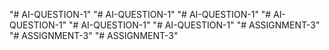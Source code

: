 "# AI-QUESTION-1" 
"# AI-QUESTION-1" 
"# AI-QUESTION-1" 
"# AI-QUESTION-1" 
"# AI-QUESTION-1" 
"# AI-QUESTION-1" 
"# ASSIGNMENT-3" 
"# ASSIGNMENT-3" 
"# ASSIGNMENT-3" 
